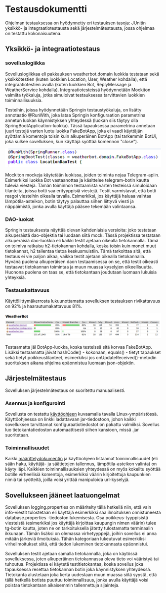# **Testausdokumentti**

Ohjelman testauksessa on hyödynnetty eri testauksen tasoja: JUnitin yksikkö- ja integraatiotestausta sekä järjestelmätestausta, jossa ohjelmaa on testattu kokonaisuutena.

## **Yksikkö- ja integraatiotestaus**

### **sovelluslogiikka**

Sovelluslogiikkaa eli pakkauksen weatherbot.domain luokkia testataan sekä yksikkötestien (kuten luokkien Location, User, Weather kohdalla), että integraatiotestien avulla (kuten luokkien Bot, ReplyMessage ja WeatherService kohdalla). Integraatiotesteissä hyödynnetään Mockiton valmiita työkaluja, jotka simuloivat testauksessa tarvittavien luokkien toiminnallisuuksia. 

Testeihin, joissa hyödynnetään Springin testaustyökaluja, on lisätty annotaatio @RunWith, joka lataa Springin konfiguraation parametrina annetun luokan käynnistyksen yhteydessä (luokan siis täytyy olla SpringBootApplication-luokka). Tässä tapauksessa parametrina annetaan juuri testejä varten luotu luokka FakeBotApp, joka ei vaadi käyttäjän syöttämiä komentoja toisin kuin alkuperäinen BotApp (tai tarkemmin BotUi, joka sulkee sovelluksen, kun käyttäjä syöttää komennon "close"). 
  
![runwith](https://github.com/qubelka/ot-harjoitustyo/blob/master/laskarit/viikko7/runwith.png)

Mockiton mockeja käytetään luokissa, joiden toiminta nojaa Telegram-apiin. Esimerkiksi luokka Bot vastaanottaa ja käsittelee telegram-botin kautta tulevia viestejä. Tämän toiminnon testaamista varten testeissä simuloidaan tilanteita, joissa botti saa erityyppisiä viestejä. Testit varmistavat, että botti reagoi viesteihin oikealla tavalla. Esimerkiksi, jos käyttäjä haluaa vaihtaa lämpötila-asteikon, botin täytyy palauttaa siihen liittyvä viesti ja näppäimistö, jonka avulla käyttäjä pääsee tekemään valintaansa.  

### **DAO-luokat**

Springin testauksesta näyttää olevan kahdenlaisia versioita: joko testataan alkuperäistä dao-objektia tai luodaan siitä mock. Tässä projektissa testataan alkuperäisiä dao-luokkia eli kaikki testit ajetaan oikealla tietokannalla. Tämä on toimiva ratkaisu h2-tietokannan kohdalla, koska toisin kuin monet muut tietokannat, h2 tallentaa tietoa keskusmuistiin. Tämä tarkoittaa sitä, että testaus ei vie paljon aikaa, vaikka testit ajetaan oikealla tietokannalla. Hyvänä puolena alkuperäisen daon testaamisessa on se, että testit oikeasti testaavat tietokannan toimintaa ja muun muassa kyselyjen oikeellisuutta. Huonona puolena on taas se, että tietokantaan joudutaan luomaan lukuisia yhteyksiä.

### **Testauskattavuus**

Käyttöliittymäkerrosta lukuunottamatta sovelluksen testauksen rivikattavuus on 92% ja haarautumakattavuus 81%. 

![tests](https://github.com/qubelka/ot-harjoitustyo/blob/master/laskarit/viikko7/tests.png)

Testaamatta jäi BotApp-luokka, koska testeissä sitä korvaa FakeBotApp. Lisäksi testaamatta jäivät hashCode() - kokonaan, equals() - tietyt tapaukset sekä tietyt poikkeustilanteet, esimerkiksi jos onUpdateReceived()-metodin suorituksen aikana ohjelma epäonnistuu luomaan json-objektin.  

## **Järjestelmätestaus**

Sovelluksen järjestelmätestaus on suoritettu manuaalisesti.

### **Asennus ja konfigurointi**

Sovellusta on testattu [käyttöohjeen](https://github.com/qubelka/ot-harjoitustyo/blob/master/dokumentaatio/kayttoohje.md) kuvaamalla tavalla Linux-ympäristössä. Käyttöohjeessa on linkki ladattavaan jar-tiedostoon, johon kaikki sovelluksen tarvittamat konfiguraatiotiedostot on pakattu valmiiksi. Sovellus luo tietokantatiedoston automaattisesti siihen kansioon, missä .jar suoritetaan. 

### **Toiminnallisuudet**

Kaikki [määrittelydokumentin](https://github.com/qubelka/ot-harjoitustyo/blob/master/dokumentaatio/vaatimusmaarittely.md) ja käyttöohjeen listaamat toiminnallisuudet (eli sään haku, käyttäjä- ja säätietojen tallennus, lämpötila-asteikon valinta) on käyty läpi. Kaikkien toiminnallisuuksien yhteydessä on myös kokeiltu syöttää botille virheellisiä komentoja, esimerkiksi väärin kirjoitettuja kaupunkien nimiä tai syötteitä, joilla voisi yrittää manipuloida url-kyselyjä. 

## **Sovellukseen jääneet laatuongelmat**

Sovelluksen logging.properties on määritelty tällä hetkellä niin, että vain info-viestit tulostetaan eli käyttäjä esimerkiksi saa ilmoituksen onnistuneesta database.properties -tiedoston lukemisesta. Osa poikkeus-tyyppisistä viesteistä (esimerkiksi jos käyttäjä kirjoittaa kaupungin nimen väärin) tulee tg-botin kautta, joten ne on tarkoituksella jätetty tulostamatta terminaalin ikkunaan. Tämän lisäksi on olemassa virhetyyppejä, joihin sovellus ei anna mitään järkeviä ilmoituksia. Tähän kategoriaan lukeutuvat esimerkiksi virheilmoitukset siitä, että tiedon lukeminen tietokannasta epäonnistui.  

Sovelluksen testit ajetaan samalla tietokannalla, joka on käytössä sovelluksessa, joten alkuperäinen tietokannassa oleva tieto voi vääristyä tai tuhoutua. Projektissa ei käytetä testitietokantaa, koska sovellus joka tapauksessa resettaa tietokannan botin joka käynnistyksen yhteydessä. Tietokanta alustetaan joka kerta uudestaan muun muassa siitä syystä, että tällä hetkellä botista puuttuu toiminnallisuus, jonka avulla käyttäjä voisi poistaa tietokantaan aikaisemmin tallennettuja sijainteja. 
